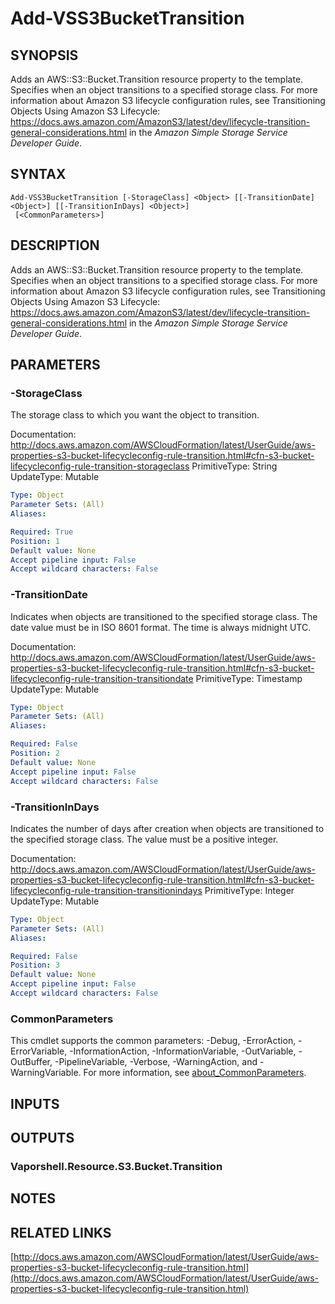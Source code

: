 # Add-VSS3BucketTransition

## SYNOPSIS
Adds an AWS::S3::Bucket.Transition resource property to the template.
Specifies when an object transitions to a specified storage class.
For more information about Amazon S3 lifecycle configuration rules, see Transitioning Objects Using Amazon S3 Lifecycle: https://docs.aws.amazon.com/AmazonS3/latest/dev/lifecycle-transition-general-considerations.html in the *Amazon Simple Storage Service Developer Guide*.

## SYNTAX

```
Add-VSS3BucketTransition [-StorageClass] <Object> [[-TransitionDate] <Object>] [[-TransitionInDays] <Object>]
 [<CommonParameters>]
```

## DESCRIPTION
Adds an AWS::S3::Bucket.Transition resource property to the template.
Specifies when an object transitions to a specified storage class.
For more information about Amazon S3 lifecycle configuration rules, see Transitioning Objects Using Amazon S3 Lifecycle: https://docs.aws.amazon.com/AmazonS3/latest/dev/lifecycle-transition-general-considerations.html in the *Amazon Simple Storage Service Developer Guide*.

## PARAMETERS

### -StorageClass
The storage class to which you want the object to transition.

Documentation: http://docs.aws.amazon.com/AWSCloudFormation/latest/UserGuide/aws-properties-s3-bucket-lifecycleconfig-rule-transition.html#cfn-s3-bucket-lifecycleconfig-rule-transition-storageclass
PrimitiveType: String
UpdateType: Mutable

```yaml
Type: Object
Parameter Sets: (All)
Aliases:

Required: True
Position: 1
Default value: None
Accept pipeline input: False
Accept wildcard characters: False
```

### -TransitionDate
Indicates when objects are transitioned to the specified storage class.
The date value must be in ISO 8601 format.
The time is always midnight UTC.

Documentation: http://docs.aws.amazon.com/AWSCloudFormation/latest/UserGuide/aws-properties-s3-bucket-lifecycleconfig-rule-transition.html#cfn-s3-bucket-lifecycleconfig-rule-transition-transitiondate
PrimitiveType: Timestamp
UpdateType: Mutable

```yaml
Type: Object
Parameter Sets: (All)
Aliases:

Required: False
Position: 2
Default value: None
Accept pipeline input: False
Accept wildcard characters: False
```

### -TransitionInDays
Indicates the number of days after creation when objects are transitioned to the specified storage class.
The value must be a positive integer.

Documentation: http://docs.aws.amazon.com/AWSCloudFormation/latest/UserGuide/aws-properties-s3-bucket-lifecycleconfig-rule-transition.html#cfn-s3-bucket-lifecycleconfig-rule-transition-transitionindays
PrimitiveType: Integer
UpdateType: Mutable

```yaml
Type: Object
Parameter Sets: (All)
Aliases:

Required: False
Position: 3
Default value: None
Accept pipeline input: False
Accept wildcard characters: False
```

### CommonParameters
This cmdlet supports the common parameters: -Debug, -ErrorAction, -ErrorVariable, -InformationAction, -InformationVariable, -OutVariable, -OutBuffer, -PipelineVariable, -Verbose, -WarningAction, and -WarningVariable. For more information, see [about_CommonParameters](http://go.microsoft.com/fwlink/?LinkID=113216).

## INPUTS

## OUTPUTS

### Vaporshell.Resource.S3.Bucket.Transition
## NOTES

## RELATED LINKS

[http://docs.aws.amazon.com/AWSCloudFormation/latest/UserGuide/aws-properties-s3-bucket-lifecycleconfig-rule-transition.html](http://docs.aws.amazon.com/AWSCloudFormation/latest/UserGuide/aws-properties-s3-bucket-lifecycleconfig-rule-transition.html)

